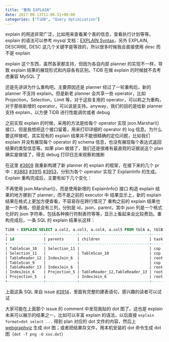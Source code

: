 ```yaml
---
title: "重构 EXPLAIN"
date: 2017-08-13T11:06:51+08:00
categories: ["TiDB", "Query Optimization"]
---
```


explain 的用途非常广泛，比如用来查看某个表的信息，查看执行计划等等。explain 的语法可以参考 mysql 文档：[EXPLAIN Syntax](https://dev.mysql.com/doc/refman/5.7/en/explain.html)，另外 EXPLAIN, DESCRIBE, DESC 这几个关键字是等效的，所以很多时候我会直接使用 desc 而不是 explain

explain 这个东西，虽然各家都支持，但因为各自内部 planner 的实现不一样，导致 explain 结果的展现形式和内容各有区别。TiDB 在做 explain 的时候就不去考虑兼容 MySQL 了

还是先讲讲为什么重构吧。主要原因还是 planner 经过了一轮重构后，新的 planner 不支持 explain。但是新老 planner 会共享一些 operator，比如 Projection，Selection，Limit 等。对于这些复用的 operator，可以称之为重构，对于那些新增的 operator，可以说是支持。anyway，我们的目的是给新 planner 支持 explain，以方便 TiDB 进行性能调优或者 debug

之前实现 explain 的时候，采用的方法是给每个 operator 实现 json.Marsharl() 接口，但是我想把这个接口留着，用来打印详细的 operator 的 log 信息。为什么要这样做呢，其实现有的 explain 结果并不能很精确的定位问题，比如我们 explain 并没有展现每个 operator 的 schema 信息，也没有展现每个表达式返回结果的类型信息等。如果 plan 做错了，我们还是很难有最直观的证据说这个 plan 确实是做错了，得去 debug 打印日志来观察和推断

在这里 [#3809](https://github.com/pingcap/tidb/pull/3809) 我重新构建了新 planner 的 explain 的框架，在接下来的几个 pr 中：[#3883](https://github.com/pingcap/tidb/pull/3883) [#3915](https://github.com/pingcap/tidb/pull/3915) [#3953](https://github.com/pingcap/tidb/pull/3953)，分别为各个 operator 实现了 ExplainInfo 的生成。Explain 重构完成后，主要有如下几个变化：

不再使用 json.Marsharl()，而是使用新增的 ExplainInfo() 接口
构造 explain 结果的地方挪到了 planner，而不是之前的 executor 中
结果显示上，新的 explain 结果在格式上更加方便查看，不容易存在跨行情况了
重构之前的 explain 结果也是一个表格，但是会有三列，分别是 id，json，parent，其中 json 列是一个格式化好的 json 字符串，包括各种换行符制表符等等，显示上看起来会比较费劲。重构完成后，一条 SQL 的 explain 结果长这样：

```sql
TiDB > EXPLAIN SELECT a.col2, a.col3, a.col4, a.col5 FROM tblA a, tblB b WHERE a.col1=b.col2 AND b.col1=4;
+----------------+--------------+-------------------------------+------+----------------------------------------------------------+-------+
| id             | parents      | children                      | task | operator info                                            | count |
+----------------+--------------+-------------------------------+------+----------------------------------------------------------+-------+
| TableScan_10   | Selection_11 |                               | cop  | table:b, range:(-inf,+inf), keep order:false             |   0.8 |
| Selection_11   |              | TableScan_10                  | cop  | eq(b.col1, 4)                                            |   0.8 |
| TableReader_12 | IndexJoin_6  |                               | root | data:Selection_11                                        |   0.8 |
| TableScan_9    |              |                               | cop  | table:a, range:(-inf,+inf), keep order:true              |     1 |
| TableReader_13 | IndexJoin_6  |                               | root | data:TableScan_9                                         |     1 |
| IndexJoin_6    | Projection_5 | TableReader_12,TableReader_13 | root | outer:TableReader_13, outer key:b.col2, inner key:a.col1 |   0.8 |
| Projection_5   |              | IndexJoin_6                   | root | a.col2, a.col3, a.col4, a.col5                           |   0.8 |
+----------------+--------------+-------------------------------+------+----------------------------------------------------------+-------+
```

上面这条 SQL 来自 issue [#3914](https://github.com/pingcap/tidb/pull/3914)，里面有完整的建表语句，感兴趣的读者可以试试

大家可能在上面那个 issue 的 comment 中发现我贴的 dot 图了。这也是 explain 未来可以展示的结果之一，比如可以丰富 explain 的语法，以后直接 `explain format=dot select ...` 得到 plan 对应的 dot 文件的内容，然后上 [webgraphviz](http://www.webgraphviz.com/) 生成 dot 图；或者把结果存文件，用本机安装的 dot 命令生成 dot 图（`dot -T png -O xxx.dot`）



